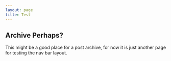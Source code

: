 ```yaml
---
layout: page
title: Test
---
```




## Archive Perhaps? ##

This might be a good place for a post archive, for now it is just another page for testing the nav bar layout.
